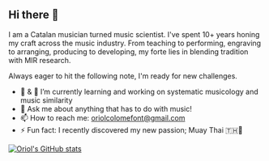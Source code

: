## Hi there 👋
I am a Catalan musician turned music scientist. I've spent 10+ years honing my craft across the music industry. From teaching to performing, engraving to arranging, producing to developing, my forte lies in blending tradition with MIR research. 

Always eager to hit the following note, I'm ready for new challenges.

- 🔭 & 🌱 I’m currently learning and working on systematic musicology and music similarity
- 💬 Ask me about anything that has to do with music!
- 📫 How to reach me: oriolcolomefont@gmail.com
- ⚡ Fun fact: I recently discovered my new passion; Muay Thai 🇹🇭🙏

[![Oriol's GitHub stats](https://github-readme-stats.vercel.app/api?username=oriolcolomefont)](https://github.com/oriolcolomefont/github-readme-stats)
